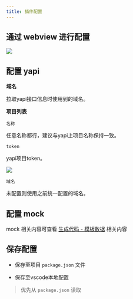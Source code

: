 ```yaml
---
title: 插件配置
---
```


## 通过 webview 进行配置

![](https://gitee.com/img-hosting/img-hosting/raw/master/2020/11/10/1604991773732.png)

## 配置 yapi

**域名**

拉取yapi接口信息时使用到的域名。

**项目列表**

`名称`

任意名称都行，建议与yapi上项目名称保持一致。

`token`

yapi项目token。

![](https://gitee.com/img-hosting/img-hosting/raw/master/2020/11/10/1604992761667.png)

`域名`

未配置则使用之前统一配置的域名。

## 配置 mock

mock 相关内容可查看 [生成代码 - 模板数据](/lowcode-vscode/detailed-features/generate-code-by-command.html#模板数据) 相关内容

## 保存配置

* 保存至项目 `package.json` 文件

* 保存至vscode本地配置

>优先从 `package.json` 读取